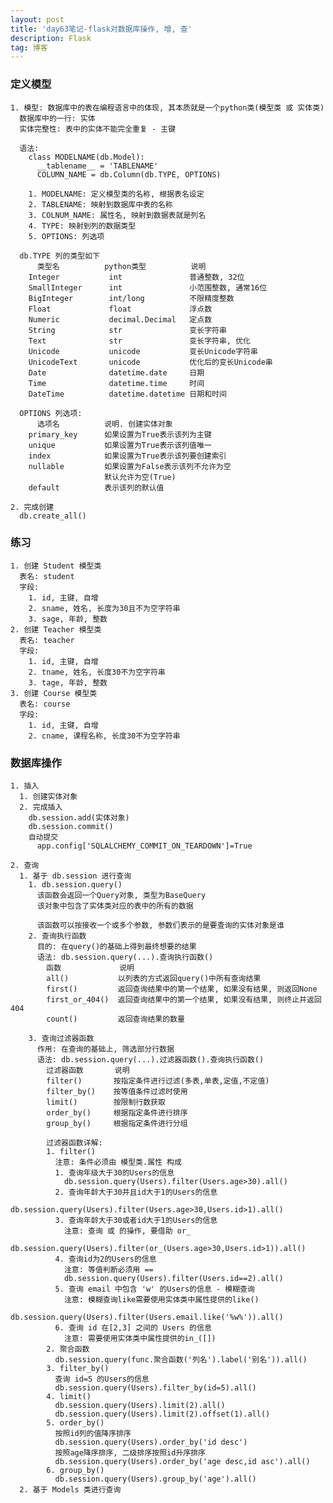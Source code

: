 ```yaml
---
layout: post
title: 'day63笔记-flask对数据库操作, 增, 查'
description: Flask
tag: 博客
---  
```

### 定义模型
    1. 模型: 数据库中的表在编程语言中的体现, 其本质就是一个python类(模型类 或 实体类)
      数据库中的一行: 实体
      实体完整性: 表中的实体不能完全重复 - 主键

      语法:
        class MODELNAME(db.Model):
          __tablename__ = 'TABLENAME'
          COLUMN_NAME = db.Column(db.TYPE, OPTIONS)

        1. MODELNAME: 定义模型类的名称, 根据表名设定
        2. TABLENAME: 映射到数据库中表的名称
        3. COLNUM_NAME: 属性名, 映射到数据表就是列名
        4. TYPE: 映射到列的数据类型
        5. OPTIONS: 列选项

      db.TYPE 列的类型如下
          类型名          python类型          说明
        Integer           int               普通整数, 32位
        SmallInteger      int               小范围整数, 通常16位
        BigInteger        int/long          不限精度整数
        Float             float             浮点数
        Numeric           decimal.Decimal   定点数
        String            str               变长字符串
        Text              str               变长字符串, 优化
        Unicode           unicode           变长Unicode字符串
        UnicodeText       unicode           优化后的变长Unicode串
        Date              datetime.date     日期
        Time              datetime.time     时间
        DateTime          datetime.datetime 日期和时间

      OPTIONS 列选项:
          选项名          说明. 创建实体对象
        primary_key      如果设置为True表示该列为主键
        unique           如果设置为True表示该列值唯一
        index            如果设置为True表示该列要创建索引
        nullable         如果设置为False表示该列不允许为空
                         默认允许为空(True)
        default          表示该列的默认值

    2. 完成创建
      db.create_all()

### 练习
    1. 创建 Student 模型类
      表名: student
      字段:
        1. id, 主键, 自增
        2. sname, 姓名, 长度为30且不为空字符串
        3. sage, 年龄, 整数
    2. 创建 Teacher 模型类
      表名: teacher
      字段:
        1. id, 主键, 自增
        2. tname, 姓名, 长度30不为空字符串
        3. tage, 年龄, 整数
    3. 创建 Course 模型类
      表名: course
      字段:
        1. id, 主键, 自增
        2. cname, 课程名称, 长度30不为空字符串


### 数据库操作
    1. 插入
      1. 创建实体对象
      2. 完成插入
        db.session.add(实体对象)
        db.session.commit()
        自动提交
          app.config['SQLALCHEMY_COMMIT_ON_TEARDOWN']=True

    2. 查询
      1. 基于 db.session 进行查询
        1. db.session.query()
          该函数会返回一个Query对象, 类型为BaseQuery
          该对象中包含了实体类对应的表中的所有的数据

          该函数可以按接收一个或多个参数, 参数们表示的是要查询的实体对象是谁
        2. 查询执行函数
          目的: 在query()的基础上得到最终想要的结果
          语法: db.session.query(...).查询执行函数()
            函数             说明
            all()           以列表的方式返回query()中所有查询结果
            first()         返回查询结果中的第一个结果, 如果没有结果, 则返回None
            first_or_404()  返回查询结果中的第一个结果, 如果没有结果, 则终止并返回404
            count()         返回查询结果的数量

        3. 查询过滤器函数
          作用: 在查询的基础上, 筛选部分行数据
          语法: db.session.query(...).过滤器函数().查询执行函数()
            过滤器函数       说明
            filter()       按指定条件进行过滤(多表,单表,定值,不定值)
            filter_by()    按等值条件过滤时使用
            limit()        按限制行数获取
            order_by()     根据指定条件进行排序
            group_by()     根据指定条件进行分组

            过滤器函数详解:
            1. filter()
              注意: 条件必须由 模型类.属性 构成
              1. 查询年级大于30的Users的信息
                db.session.query(Users).filter(Users.age>30).all()
              2. 查询年龄大于30并且id大于1的Users的信息
                db.session.query(Users).filter(Users.age>30,Users.id>1).all()
              3. 查询年龄大于30或者id大于1的Users的信息
                注意: 查询 或 的操作, 要借助 or_
                db.session.query(Users).filter(or_(Users.age>30,Users.id>1)).all()
              4. 查询id为2的Users的信息
                注意: 等值判断必须用 ==
                db.session.query(Users).filter(Users.id==2).all()
              5. 查询 email 中包含 'w' 的Users的信息 - 模糊查询
                注意: 模糊查询like需要使用实体类中属性提供的like()
                db.session.query(Users).filter(Users.email.like('%w%')).all()
              6. 查询 id 在[2,3] 之间的 Users 的信息
                注意: 需要使用实体类中属性提供的in_([])
            2. 聚合函数
              db.session.query(func.聚合函数('列名').label('别名')).all()
            3. filter_by()
              查询 id=5 的Users的信息
              db.session.query(Users).filter_by(id=5).all()
            4. limit()
              db.session.query(Users).limit(2).all()
              db.session.query(Users).limit(2).offset(1).all()
            5. order_by()
              按照id列的值降序排序
              db.session.query(Users).order_by('id desc')
              按照age降序排序, 二级排序按照id升序排序
              db.session.query(Users).order_by('age desc,id asc').all()
            6. group_by()
              db.session.query(Users).group_by('age').all()
      2. 基于 Models 类进行查询
